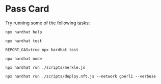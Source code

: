 # Pass Card 

Try running some of the following tasks:

```shell
npx hardhat help

npx hardhat test

REPORT_GAS=true npx hardhat test

npx hardhat node

npx hardhat run ./scripts/merkle.js

npx hardhat run ./scripts/deploy.nft.js --network goerli --verbose
```
